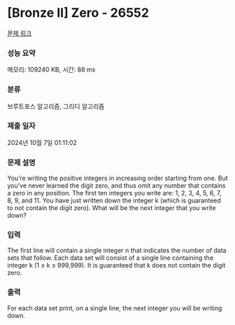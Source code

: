 # [Bronze II] Zero - 26552 

[문제 링크](https://www.acmicpc.net/problem/26552) 

### 성능 요약

메모리: 109240 KB, 시간: 88 ms

### 분류

브루트포스 알고리즘, 그리디 알고리즘

### 제출 일자

2024년 10월 7일 01:11:02

### 문제 설명

<p>You’re writing the positive integers in increasing order starting from one. But you’ve never learned the digit zero, and thus omit any number that contains a zero in any position. The first ten integers you write are: 1, 2, 3, 4, 5, 6, 7, 8, 9, and 11. You have just written down the integer k (which is guaranteed to not contain the digit zero). What will be the next integer that you write down?</p>

### 입력 

 <p>The first line will contain a single integer n that indicates the number of data sets that follow. Each data set will consist of a single line containing the integer k (1 ≤ k ≤ 999,999). It is guaranteed that k does not contain the digit zero.</p>

### 출력 

 <p>For each data set print, on a single line, the next integer you will be writing down.</p>

